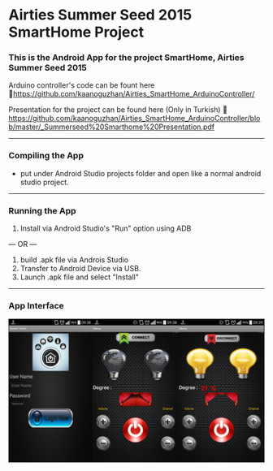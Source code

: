 # Airties Summer Seed 2015 SmartHome Project
### This is the Android App for the project  SmartHome, Airties Summer Seed 2015
 Arduino controller's code can be fount here 
🔗<https://github.com/kaanoguzhan/Airties_SmartHome_ArduinoController/>

Presentation for the project can be found here (Only in Turkish)
🔗 <https://github.com/kaanoguzhan/Airties_SmartHome_ArduinoController/blob/master/_Summerseed%20Smarthome%20Presentation.pdf>

---
###  Compiling the App
 - put under Android Studio projects folder and open like a normal android studio project.
---
###  Running the App
 1) Install via Android Studio's "Run" option using ADB

 — OR —

 1) build .apk file via Androis Studio
 2) Transfer to Android Device via USB.
 3) Launch .apk file and select "Install" 
---
###  App Interface
![Interface](/AppScreenShot.jpg)